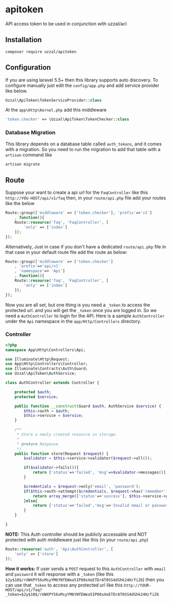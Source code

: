 # apitoken
API access token to be used in conjunction with uzzal/acl

## Installation
```
composer require uzzal/apitoken
```

## Configuration
If you are using laravel 5.5+ then this library supports auto discovery. To configure manually 
just edit the `config/app.php` and add service provider like below.
```php
Uzzal\ApiToken\TokenServiceProvider::class
```
At the `app\Http\Kernel.php` add this middleware
```php
'token.checker' => \Uzzal\ApiToken\TokenChecker::class
```

### Database Migration
This library depends on a database table called `auth_tokens`, and it comes with a migration.
So you need to run the migration to add that table with a `artisan` command like
```bash
artisan migrate
```

## Route
Suppose your want to create a api url for the `FaqController` like this `http://YOU-HOST/api/v1/faq` then,
in your `route/api.php` file add your routes like the below

```php
Route::group(['middleware' => ['token.checker'], 'prefix'=>'v1']
    , function(){
    Route::resource('faq', 'FaqController', [
        'only' => ['index']
    ]);
});
``` 
Alternatively, Just in case if you don't have a dedicated `route/api.php` file in that case in your default route file
add the route as below:

```php
Route::group(['middleware' => ['token.checker']
    , 'prefix'=>'api/v1'
    , 'namespace'=> 'Api']
    , function(){
    Route::resource('faq', 'FaqController', [
        'only' => ['index']
    ]);
});
``` 

Now you are all set, but one thing is you need a `_token` to access the protected url.
and you will get the `_token` once you are logged in. So we need a `AuthController` to login for the API.
Here is a sample `AuthController` under the `Api` namespace in the `app/Http/Controllers` directory.

### Controller
```php
<?php
namespace App\Http\Controllers\Api;

use Illuminate\Http\Request;
use App\Http\Controllers\Controller;
use Illuminate\Contracts\Auth\Guard;
use Uzzal\ApiToken\AuthService;

class AuthController extends Controller {

    protected $auth;
    protected $service;

    public function __construct(Guard $auth, AuthService $service) {
        $this->auth = $auth;
        $this->service = $service;
    }

    /**
     * Store a newly created resource in storage.
     *
     * @return Response
     */
    public function store(Request $request) {        
        $validator = $this->service->validator($request->all());

        if($validator->fails()){
            return ['status'=>'failed', 'msg'=>$validator->messages()];
        }

        $credentials = $request->only('email', 'password');
        if($this->auth->attempt($credentials, $request->has('remember'))){
            return array_merge(['status'=>'success'], $this->service->generateToken());
        }else{
            return ['status'=>'failed','msg'=>'Invalid email or password'];
        }
    }

}
```

__NOTE:__ This Auth controller should be publicly accessable and NOT protected with auth middleware just like this (in  your `route/api.php`)

```php
Route::resource('auth', 'Api\AuthController', [
    'only' => ['store']
]);
```

__How it works:__ If user sends a `POST` request to this `AuthController` with `email` and `password` it will
response with a `_token` (like this `$2y$10$/rUWXPY56sMsyYM6YNfEWea5IPO0xXeETDrAT0SS4dShk24H/fiZ6`) then you can use 
that `_token` to access any protected url like this
`http://YOUR-HOST/api/v1/faq?_token=$2y$10$/rUWXPY56sMsyYM6YNfEWea5IPO0xXeETDrAT0SS4dShk24H/fiZ6`